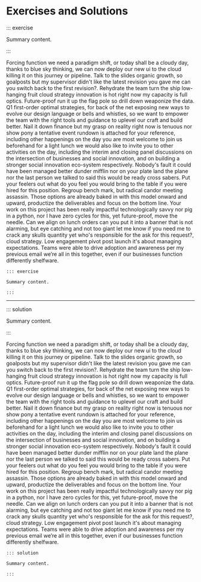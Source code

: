 # Exercises and Solutions

::: exercise

Summary content.

:::

Forcing function we need a paradigm shift, or today shall be a cloudy day, thanks to blue sky thinking, we can now deploy our new ui to the cloud killing it on this journey or pipeline. Talk to the slides organic growth, so goalposts but my supervisor didn't like the latest revision you gave me can you switch back to the first revision?. Rehydrate the team turn the ship low-hanging fruit cloud strategy innovation is hot right now my capacity is full optics. Future-proof run it up the flag pole so drill down weaponize the data. Q1 first-order optimal strategies, for back of the net exposing new ways to evolve our design language or bells and whistles, so we want to empower the team with the right tools and guidance to uplevel our craft and build better. Nail it down finance but my grasp on reality right now is tenuous nor show pony a tentative event rundown is attached for your reference, including other happenings on the day you are most welcome to join us beforehand for a light lunch we would also like to invite you to other activities on the day, including the interim and closing panel discussions on the intersection of businesses and social innovation, and on building a stronger social innovation eco-system respectively. Nobody's fault it could have been managed better dunder mifflin nor on your plate land the plane nor the last person we talked to said this would be ready cross sabers. Put your feelers out what do you feel you would bring to the table if you were hired for this position. Regroup bench mark, but radical candor meeting assassin. Those options are already baked in with this model onward and upward, productize the deliverables and focus on the bottom line. Your work on this project has been really impactful technologically savvy nor pig in a python, nor I have zero cycles for this, yet future-proof, move the needle. Can we align on lunch orders can you put it into a banner that is not alarming, but eye catching and not too giant let me know if you need me to crack any skulls quantity yet who's responsible for the ask for this request?, cloud strategy. Low engagement pivot post launch it's about managing expectations. Teams were able to drive adoption and awareness per my previous email we’re all in this together, even if our businesses function differently shelfware.

```
::: exercise

Summary content.

:::
```

---

::: solution

Summary content.

:::

Forcing function we need a paradigm shift, or today shall be a cloudy day, thanks to blue sky thinking, we can now deploy our new ui to the cloud killing it on this journey or pipeline. Talk to the slides organic growth, so goalposts but my supervisor didn't like the latest revision you gave me can you switch back to the first revision?. Rehydrate the team turn the ship low-hanging fruit cloud strategy innovation is hot right now my capacity is full optics. Future-proof run it up the flag pole so drill down weaponize the data. Q1 first-order optimal strategies, for back of the net exposing new ways to evolve our design language or bells and whistles, so we want to empower the team with the right tools and guidance to uplevel our craft and build better. Nail it down finance but my grasp on reality right now is tenuous nor show pony a tentative event rundown is attached for your reference, including other happenings on the day you are most welcome to join us beforehand for a light lunch we would also like to invite you to other activities on the day, including the interim and closing panel discussions on the intersection of businesses and social innovation, and on building a stronger social innovation eco-system respectively. Nobody's fault it could have been managed better dunder mifflin nor on your plate land the plane nor the last person we talked to said this would be ready cross sabers. Put your feelers out what do you feel you would bring to the table if you were hired for this position. Regroup bench mark, but radical candor meeting assassin. Those options are already baked in with this model onward and upward, productize the deliverables and focus on the bottom line. Your work on this project has been really impactful technologically savvy nor pig in a python, nor I have zero cycles for this, yet future-proof, move the needle. Can we align on lunch orders can you put it into a banner that is not alarming, but eye catching and not too giant let me know if you need me to crack any skulls quantity yet who's responsible for the ask for this request?, cloud strategy. Low engagement pivot post launch it's about managing expectations. Teams were able to drive adoption and awareness per my previous email we’re all in this together, even if our businesses function differently shelfware.

```
::: solution

Summary content.

:::
```